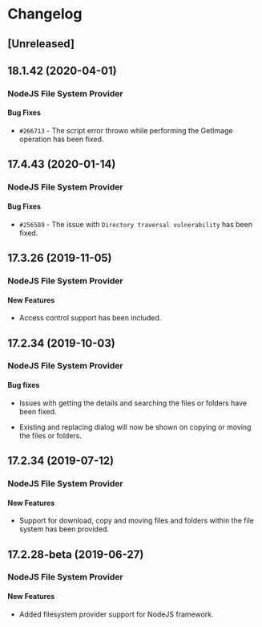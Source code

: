 # Changelog

## [Unreleased]

## 18.1.42 (2020-04-01)

### NodeJS File System Provider

#### Bug Fixes

- `#266713` - The script error thrown while performing the GetImage operation has been fixed.

## 17.4.43 (2020-01-14)

### NodeJS File System Provider

#### Bug Fixes

- `#256589` - The issue with `Directory traversal vulnerability` has been fixed.

## 17.3.26 (2019-11-05)

### NodeJS File System Provider

#### New Features

- Access control support has been included.

## 17.2.34 (2019-10-03)

### NodeJS File System Provider

#### Bug fixes

- Issues with getting the details and searching the files or folders have been fixed.

- Existing and replacing dialog will now be shown on copying or moving the files or folders.

## 17.2.34 (2019-07-12)

### NodeJS File System Provider

#### New Features

- Support for download, copy and moving files and folders within the file system has been provided.

## 17.2.28-beta (2019-06-27)

### NodeJS File System Provider

#### New Features

- Added filesystem provider support for NodeJS framework.
